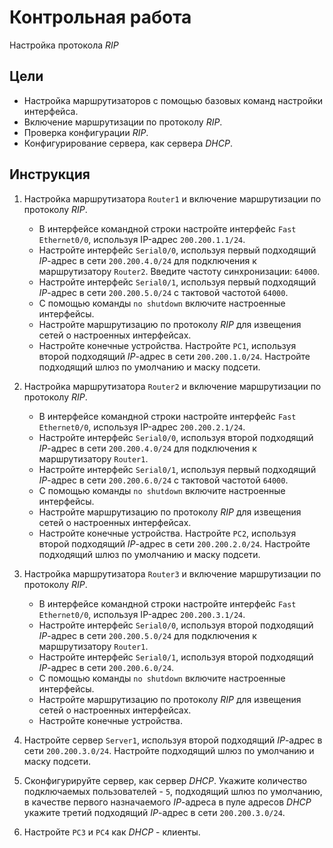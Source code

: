 # Контрольная работа

Настройка протокола _RIP_

## Цели

* Настройка маршрутизаторов с помощью базовых команд настройки интерфейса.
* Включение маршрутизации по протоколу _RIP_.
* Проверка конфигурации _RIP_.
* Конфигурирование сервера, как сервера _DHCP_.

## Инструкция

1. Настройка маршрутизатора `Router1` и включение маршрутизации по протоколу
   _RIP_.
   * В интерфейсе командной строки настройте интерфейс `Fast Ethernet0/0`,
     используя IP-адрес `200.200.1.1/24`.
   * Настройте интерфейс `Serial0/0`, используя первый подходящий _IP_-адрес в
     сети `200.200.4.0/24` для подключения к маршрутизатору `Router2`. Введите
     частоту синхронизации: `64000`.
   * Настройте интерфейс `Serial0/1`, используя первый подходящий _IP_-адрес в
     сети `200.200.5.0/24` с тактовой частотой `64000`.
   * С помощью команды `no shutdown` включите настроенные интерфейсы.
   * Настройте маршрутизацию по протоколу _RIP_ для извещения сетей о
     настроенных интерфейсах.
   * Настройте конечные устройства. Настройте `PC1`, используя второй подходящий
     _IP_-адрес в сети `200.200.1.0/24`. Настройте подходящий шлюз по умолчанию
     и маску подсети.
2. Настройка маршрутизатора `Router2` и включение маршрутизации по протоколу
   _RIP_.

   * В интерфейсе командной строки настройте интерфейс `Fast Ethernet0/0`,
     используя IP-адрес `200.200.2.1/24`.
   * Настройте интерфейс `Serial0/0`, используя второй подходящий _IP_-адрес в
     сети `200.200.4.0/24` для подключения к маршрутизатору `Router1`.
   * Настройте интерфейс `Serial0/1`, используя первый подходящий _IP_-адрес в
     сети `200.200.6.0/24` с тактовой частотой `64000`.
   * С помощью команды `no shutdown` включите настроенные интерфейсы.
   * Настройте маршрутизацию по протоколу _RIP_ для извещения сетей о
     настроенных интерфейсах.
   * Настройте конечные устройства. Настройте `PC2`, используя второй подходящий
     _IP_-адрес в сети `200.200.2.0/24`. Настройте подходящий шлюз по умолчанию
     и маску подсети.

3. Настройка маршрутизатора `Router3` и включение маршрутизации по протоколу
   _RIP_.

   * В интерфейсе командной строки настройте интерфейс `Fast Ethernet0/0`,
     используя IP-адрес `200.200.3.1/24`.
   * Настройте интерфейс `Serial0/0`, используя второй подходящий _IP_-адрес в
     сети `200.200.5.0/24` для подключения к маршрутизатору `Router1`.
   * Настройте интерфейс `Serial0/1`, используя второй подходящий _IP_-адрес в
     сети `200.200.6.0/24`.
   * С помощью команды `no shutdown` включите настроенные интерфейсы.
   * Настройте маршрутизацию по протоколу _RIP_ для извещения сетей о
     настроенных интерфейсах.
   * Настройте конечные устройства.

4. Настройте сервер `Server1`, используя второй подходящий _IP_-адрес в сети
   `200.200.3.0/24`. Настройте подходящий шлюз по умолчанию и маску подсети.
5. Сконфигурируйте сервер, как сервер _DHCP_. Укажите количество подключаемых
   пользователей - `5`, подходящий шлюз по умолчанию, в качестве первого
   назначаемого _IP_-адреса в пуле адресов _DHCP_ укажите третий подходящий
   _IP_-адрес в сети `200.200.3.0/24`.
6. Настройте `PC3` и `PC4` как _DHCP_ - клиенты.
